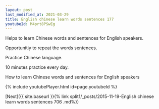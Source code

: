 ```yaml
---
layout: post
last_modified_at: 2021-03-29
title: English chinese learn words sentences 177 
youtubeId: M4prt8PSwEg
---
```

 
 
Helps to learn Chinese words and sentences for English speakers.

Opportunitiy to repeat the words sentences. 

Practice Chinese language. 
 
10 minutes practice every day. 
 
How to learn Chinese words and sentences for English speakers 
 
{% include youtubePlayer.html id=page.youtubeId %}
 
 
[Next]({{ site.baseurl }}{% link  split1/_posts/2015-11-19-English chinese learn words sentences 706 .md%})
 
